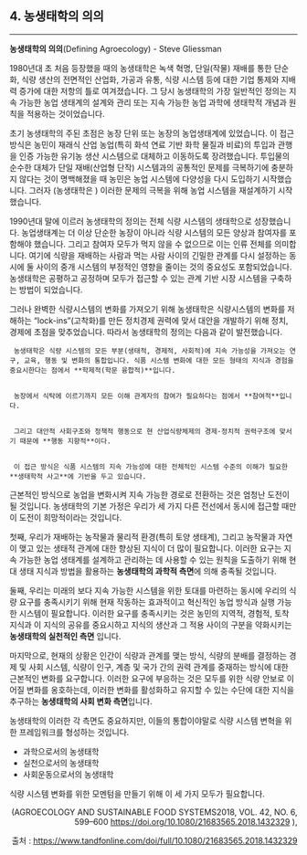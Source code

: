
## 4. 농생태학의 의의


---

**농생태학의 의의**(Defining Agroecology) - Steve Gliessman

 1980년대 초 처음 등장했을 때의 농생태학은 녹색 혁명, 단일(작물) 재배를 통한 단순화, 식량 생산의 전면적인 산업화, 가공과 유통, 식량 시스템 등에 대한 기업 통제와 지배력 증가에 대한 저항의 틀로 여겨졌습니다. 그 당시 농생태학의 가장 일반적인 정의는 지속 가능한 농업 생태계의 설계와 관리 또는 지속 가능한 농업 과학에 생태학적 개념과 원칙을 적용하는 것이었습니다.

 초기 농생태학의 주된 초점은 농장 단위 또는 농장의 농업생태계에 있었습니다. 이 접근 방식은 농민이 재래식 산업 농업(특히 화석 연료 기반 화학 물질과 비료)의 투입과 관행을 인증 가능한 유기농 생산 시스템으로 대체하고 이동하도록 장려했습니다. 투입물의 순수한 대체가 단일 재배(산업형 단작) 시스템과의 공통적인 문제를 극복하기에 충분하지 않다는 것이 명백해졌을 때 농민은 농업 시스템에 다양성을 다시 도입하기 시작했습니다. 그러자 (농생태학은 ) 이러한 문제의 극복을 위해 농업 시스템을 재설계하기 시작했습니다.

 1990년대 말에 이르러 농생태학의 정의는 전체 식량 시스템의 생태학으로 성장했습니다. 농업생태계는 더 이상 단순한 농장이 아니라 식량 시스템의 모든 양상과 참여자를 포함해야 했습니다. 그리고 참여자 모두가 먹지 않을 수 없으므로 이는 인류 전체를 의미합니다. 여기에 식량을 재배하는 사람과 먹는 사람 사이의 긴밀한 관계를 다시 설정하는 동시에 둘 사이의 중개 시스템의 부정적인 영향을 줄이는 것의 중요성도 포함되었습니다. 농생태학은 공평하고 공정하며 모두가 접근할 수 있는 관계 기반 시장 시스템을 구축하는 방법이 되었습니다.

 그러나 완벽한 식량시스템의 변화를 가져오기 위해 농생태학은 식량시스템의 변화를 저해하는 “lock-ins”(고착화)를 만든 정치경제 권력에 맞서 대안을 개발하기 위해 정치, 경제에 초점을 맞추었습니다. 따라서 농생태학의 정의는 다음과 같이 발전했습니다. 


     농생태학은 식량 시스템의 모든 부분(생태적, 경제적, 사회적)에 지속 가능성을 가져오는 연구, 교육, 행동 및 변화의 통합입니다. 식품 시스템 변화에 대한 모든 형태의 지식과 경험을 중요시한다는 점에서 **학제적(학문 융합적)**입니다.  


     농장에서 식탁에 이르기까지 모든 이해 관계자의 참여가 필요하다는 점에서 **참여적**입니다.  


     그리고 대안적 사회구조와 정책적 행동으로 현 산업식량체제의 경제·정치적 권력구조에 맞서기 때문에 **행동 지향적**이다. 


     이 접근 방식은 식품 시스템의 지속 가능성에 대한 전체적인 시스템 수준의 이해가 필요한 **생태학적 사고**에 기반을 두고 있습니다. 

 근본적인 방식으로 농업을 변화시켜 지속 가능한 경로로 전환하는 것은 엄청난 도전이 될 것입니다. 농생태학의 기본 가정은 우리가 세 가지 다른 전선에서 동시에 접근할 때만 이 도전이 희망적이라는 것입니다. 

 첫째, 우리가 재배하는 농작물과 물리적 환경(특히 토양 생태계), 그리고 농작물과 자연이 맺고 있는 생태적 관계에 대한 향상된 지식이 더 많이 필요합니다. 이러한 요구는 지속 가능한 농업 생태계를 설계하고 관리하는 데 사용할 수 있는 원칙을 도출하기 위해 현대 생태 지식과 방법을 활용하는 **농생태학의 과학적 측면**에 의해 충족될 것입니다.

  둘째, 우리는 미래의 보다 지속 가능한 시스템을 위한 토대를 마련하는 동시에 우리의 식량 요구를 충족시키기 위해 현재 작동하는 효과적이고 혁신적인 농업 방식과 실행 가능한 시스템이 필요합니다. 이러한 요구를 충족시키는 것은 농민의 지역적, 경험적, 토착 지식과 이 지식의 공유를 중요시하고 지식의 생산과 그 적용 사이의 구분을 약화시키는 **농생태학의 실천적인 측면** 입니다.

 마지막으로, 현재의 상황은 인간이 식량과 관계를 맺는 방식, 식량의 분배를 결정하는 경제 및 사회 시스템, 식량이 인구, 계층 및 국가 간의 권력 관계를 중재하는 방식에 대한 근본적인 변화를 요구합니다. 이러한 요구에 부응하는 것은 모두를 위한 식량 안보로 이어질 변화를 옹호하는데, 이러한 변화를 활성화하고 유지할 수 있는 수단에 대한 지식을 추구하는 **농생태학의 사회 변화 측면**입니다.

  농생태학의 이러한 각 측면도 중요하지만, 이들의 통합이야말로 식량 시스템 변혁을 위한 프레임워크를 형성하는 것입니다. 



* 과학으로서의 농생태학
* 실천으로서의 농생태학
* 사회운동으로서의 농생태학 

식량 시스템 변화를 위한 모멘텀을 만들기 위해 이 세 가지 모두가 필요합니다.

<p style="text-align: right">
(AGROECOLOGY AND SUSTAINABLE FOOD SYSTEMS2018, VOL. 42, NO. 6, 599–600 <a href="https://doi.org/10.1080/21683565.2018.1432329">https://doi.org/10.1080/21683565.2018.1432329</a> ), </p>
<p style="text-align: right">
출처 : <a href="https://www.tandfonline.com/doi/full/10.1080/21683565.2018.1432329">https://www.tandfonline.com/doi/full/10.1080/21683565.2018.1432329</a>  </p>
